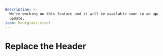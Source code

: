 ```yaml
---
description: >-
  We’re working on this feature and it will be available soon in an upcoming
  update.
icon: hourglass-start
---
```


# Replace the Header

